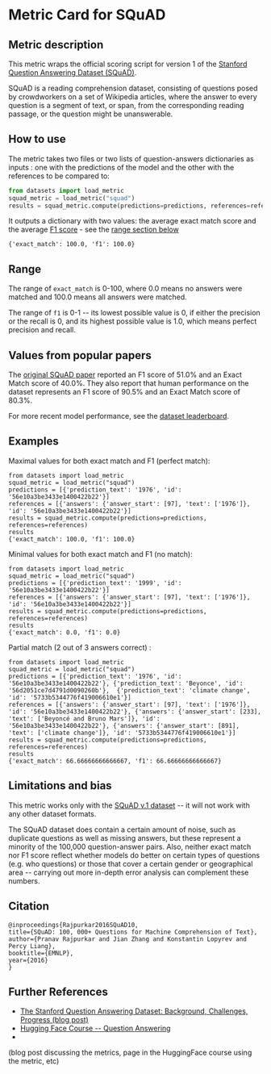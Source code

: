 # Metric Card for SQuAD

## Metric description
This metric wraps the official scoring script for version 1 of the [Stanford Question Answering Dataset (SQuAD)](https://huggingface.co/datasets/squad). 

SQuAD is a reading comprehension dataset, consisting of questions posed by crowdworkers on a set of Wikipedia articles, where the answer to every question is a segment of text, or span, from the corresponding reading passage, or the question might be unanswerable.

## How to use 

The metric takes two files or two lists of question-answers dictionaries as inputs : one with the predictions of the model and the other with the references to be compared to:

```python
from datasets import load_metric
squad_metric = load_metric("squad")
results = squad_metric.compute(predictions=predictions, references=references)
```
  
It outputs a dictionary with two values: the average exact match score and the average [F1 score](https://huggingface.co/metrics/f1) - see the [range section below](#range)

    {'exact_match': 100.0, 'f1': 100.0}

## Range
The range of `exact_match` is 0-100, where 0.0 means no answers were matched and 100.0 means all answers were matched. 

The range of `f1` is 0-1 -- its lowest possible value is 0, if either the precision or the recall is 0, and its highest possible value is 1.0, which means perfect precision and recall.

## Values from popular papers
The [original SQuAD paper](https://nlp.stanford.edu/pubs/rajpurkar2016squad.pdf) reported an F1 score of 51.0% and an Exact Match score of 40.0%. They also report that human performance on the dataset represents an F1 score of 90.5% and an Exact Match score of 80.3%.

For more recent model performance, see the [dataset leaderboard](https://paperswithcode.com/dataset/squad).

## Examples 

Maximal values for both exact match and F1 (perfect match):

    from datasets import load_metric
    squad_metric = load_metric("squad")
    predictions = [{'prediction_text': '1976', 'id': '56e10a3be3433e1400422b22'}]
    references = [{'answers': {'answer_start': [97], 'text': ['1976']}, 'id': '56e10a3be3433e1400422b22'}]
    results = squad_metric.compute(predictions=predictions, references=references)
    results
    {'exact_match': 100.0, 'f1': 100.0}

Minimal values for both exact match and F1 (no match):

    from datasets import load_metric
    squad_metric = load_metric("squad")
    predictions = [{'prediction_text': '1999', 'id': '56e10a3be3433e1400422b22'}]
    references = [{'answers': {'answer_start': [97], 'text': ['1976']}, 'id': '56e10a3be3433e1400422b22'}]
    results = squad_metric.compute(predictions=predictions, references=references)
    results
    {'exact_match': 0.0, 'f1': 0.0}
    
Partial match (2 out of 3 answers correct) : 

    from datasets import load_metric
    squad_metric = load_metric("squad")
    predictions = [{'prediction_text': '1976', 'id': '56e10a3be3433e1400422b22'}, {'prediction_text': 'Beyonce', 'id': '56d2051ce7d4791d0090260b'},  {'prediction_text': 'climate change', 'id': '5733b5344776f419006610e1'}]
    references = [{'answers': {'answer_start': [97], 'text': ['1976']}, 'id': '56e10a3be3433e1400422b22'}, {'answers': {'answer_start': [233], 'text': ['Beyoncé and Bruno Mars']}, 'id': '56e10a3be3433e1400422b22'}, {'answers': {'answer_start': [891], 'text': ['climate change']}, 'id': '5733b5344776f419006610e1'}]
    results = squad_metric.compute(predictions=predictions, references=references)
    results
    {'exact_match': 66.66666666666667, 'f1': 66.66666666666667}

## Limitations and bias
This metric works only with the [SQuAD v.1 dataset](https://huggingface.co/datasets/squad) -- it will not work with any other dataset formats.

The SQuAD dataset does contain a certain amount of noise, such as duplicate questions as well as missing answers, but these represent a minority of the 100,000 question-answer pairs. Also, neither exact match nor F1 score reflect whether models do better on certain types of questions (e.g. who questions) or those that cover a certain gender or geographical area -- carrying out more in-depth error analysis can complement these numbers. 


## Citation

    @inproceedings{Rajpurkar2016SQuAD10,
    title={SQuAD: 100, 000+ Questions for Machine Comprehension of Text},
    author={Pranav Rajpurkar and Jian Zhang and Konstantin Lopyrev and Percy Liang},
    booktitle={EMNLP},
    year={2016}
    }
    
## Further References 

- [The Stanford Question Answering Dataset: Background, Challenges, Progress (blog post)](https://rajpurkar.github.io/mlx/qa-and-squad/)
- [Hugging Face Course -- Question Answering](https://huggingface.co/course/chapter7/7)
- 

(blog post discussing the metrics, page in the HuggingFace course using the metric, etc)
